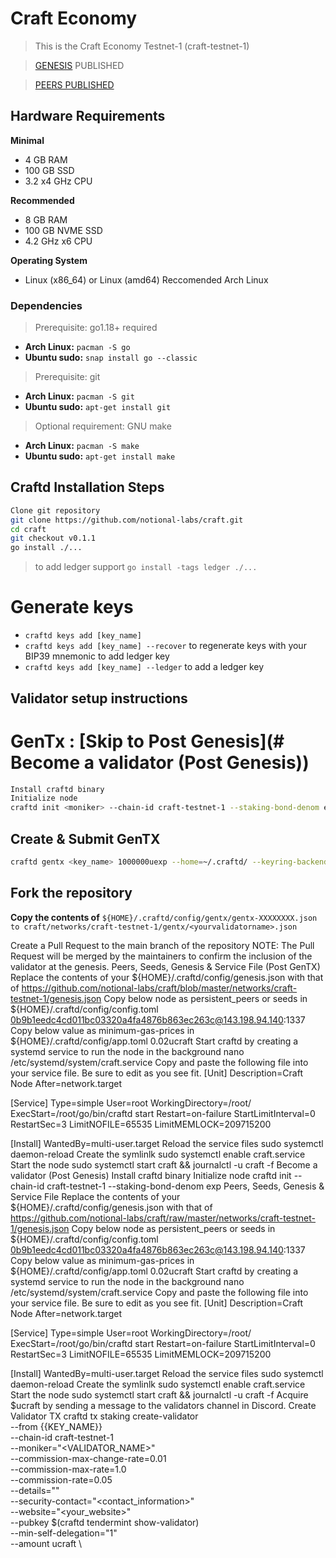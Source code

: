 # Craft Economy

>This is the Craft Economy Testnet-1 (craft-testnet-1)

>[GENESIS](https://raw.githubusercontent.com/notional-labs/craft/master/networks/craft-testnet-1/genesis.json) PUBLISHED

>[PEERS PUBLISHED](https://hackmd.io/YsZv1UXeRHOsJUH-Mkrfvw)

## Hardware Requirements
**Minimal**
* 4 GB RAM
* 100 GB SSD
* 3.2 x4 GHz CPU

**Recommended**
* 8 GB RAM
* 100 GB NVME SSD
* 4.2 GHz x6 CPU 

**Operating System**
* Linux (x86_64) or Linux (amd64) Reccomended Arch Linux

### Dependencies
>Prerequisite: go1.18+ required
* **Arch Linux:** `pacman -S go`
* **Ubuntu sudo:** `snap install go --classic`

>Prerequisite: git
* **Arch Linux:** `pacman -S git`
* **Ubuntu sudo:** `apt-get install git`

>Optional requirement: GNU make
* **Arch Linux:** `pacman -S make`
* **Ubuntu sudo:** `apt-get install make`

## Craftd Installation Steps

```bash
Clone git repository
git clone https://github.com/notional-labs/craft.git
cd craft
git checkout v0.1.1
go install ./...
```
> to add ledger support `go install -tags ledger ./...`

# Generate keys
* `craftd keys add [key_name]`
* `craftd keys add [key_name] --recover` to regenerate keys with your BIP39 mnemonic
to add ledger key
* `craftd keys add [key_name] --ledger` to add a ledger key 

## Validator setup instructions
# GenTx : [Skip to Post Genesis](# Become a validator (Post Genesis))

```bash
Install craftd binary
Initialize node
craftd init <moniker> --chain-id craft-testnet-1 --staking-bond-denom exp
```
## Create & Submit GenTX
```bash
craftd gentx <key_name> 1000000uexp --home=~/.craftd/ --keyring-backend=os --chain-id=craft-testnet-1 --moniker=<your_moniker> --commission-max-change-rate=0.01 --commission-max-rate=0.5 --commission-rate=0.05 --details="<details here>" --security-contact="<email>" --website="<website>"
```
## Fork the repository 

**Copy the contents of** `${HOME}/.craftd/config/gentx/gentx-XXXXXXXX.json to craft/networks/craft-testnet-1/gentx/<yourvalidatorname>.json`

Create a Pull Request to the main branch of the repository
NOTE: The Pull Request will be merged by the maintainers to confirm the inclusion of the validator at the genesis.
Peers, Seeds, Genesis & Service File (Post GenTX)
Replace the contents of your ${HOME}/.craftd/config/genesis.json with that of https://github.com/notional-labs/craft/blob/master/networks/craft-testnet-1/genesis.json
Copy below node as persistent_peers or seeds in ${HOME}/.craftd/config/config.toml
0b9b1eedc4cd011bc03320a4fa4876b863ec263c@143.198.94.140:1337
Copy below value as minimum-gas-prices in ${HOME}/.craftd/config/app.toml
0.02ucraft
Start craftd by creating a systemd service to run the node in the background
nano /etc/systemd/system/craft.service
Copy and paste the following file into your service file. Be sure to edit as you see fit.
[Unit]
Description=Craft Node
After=network.target

[Service]
Type=simple
User=root
WorkingDirectory=/root/
ExecStart=/root/go/bin/craftd start
Restart=on-failure
StartLimitInterval=0
RestartSec=3
LimitNOFILE=65535
LimitMEMLOCK=209715200

[Install]
WantedBy=multi-user.target
Reload the service files sudo systemctl daemon-reload Create the symlinlk sudo systemctl enable craft.service Start the node sudo systemctl start craft && journalctl -u craft -f
Become a validator (Post Genesis)
Install craftd binary
Initialize node
craftd init <moniker> --chain-id craft-testnet-1 --staking-bond-denom exp
Peers, Seeds, Genesis & Service File
Replace the contents of your ${HOME}/.craftd/config/genesis.json with that of https://github.com/notional-labs/craft/raw/master/networks/craft-testnet-1/genesis.json
Copy below node as persistent_peers or seeds in ${HOME}/.craftd/config/config.toml
0b9b1eedc4cd011bc03320a4fa4876b863ec263c@143.198.94.140:1337
Copy below value as minimum-gas-prices in ${HOME}/.craftd/config/app.toml
0.02ucraft
Start craftd by creating a systemd service to run the node in the background
nano /etc/systemd/system/craft.service
Copy and paste the following file into your service file. Be sure to edit as you see fit.
[Unit]
Description=Craft Node
After=network.target

[Service]
Type=simple
User=root
WorkingDirectory=/root/
ExecStart=/root/go/bin/craftd start
Restart=on-failure
StartLimitInterval=0
RestartSec=3
LimitNOFILE=65535
LimitMEMLOCK=209715200

[Install]
WantedBy=multi-user.target
Reload the service files
sudo systemctl daemon-reload Create the symlinlk sudo systemctl enable craft.service Start the node sudo systemctl start craft && journalctl -u craft -f
Acquire $ucraft by sending a message to the validators channel in Discord.
Create Validator TX
craftd tx staking create-validator \
--from {{KEY_NAME}} \
--chain-id craft-testnet-1 \
--moniker="<VALIDATOR_NAME>" \
--commission-max-change-rate=0.01 \
--commission-max-rate=1.0 \
--commission-rate=0.05 \
--details="<description>" \
--security-contact="<contact_information>" \
--website="<your_website>" \
--pubkey $(craftd tendermint show-validator) \
--min-self-delegation="1" \
--amount <token delegation>ucraft \
